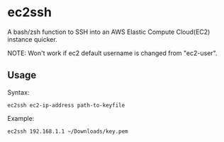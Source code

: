 # ec2ssh

A bash/zsh function to SSH into an AWS Elastic Compute Cloud(EC2) instance quicker.

NOTE: Won't work if ec2 default username is changed from "ec2-user".

## Usage

Syntax:

```
ec2ssh ec2-ip-address path-to-keyfile
```

Example:

```
ec2ssh 192.168.1.1 ~/Downloads/key.pem
```
